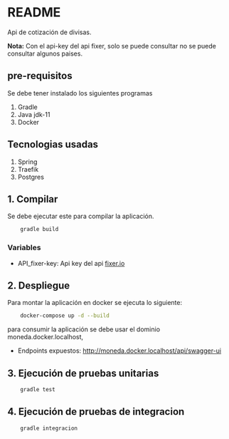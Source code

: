 # README

Api de cotización de divisas.

**Nota:** Con el api-key del api fixer, solo se puede consultar no se puede consultar algunos paises.

## pre-requisitos

Se debe tener instalado los siguientes programas

1. Gradle
2. Java jdk-11
3. Docker

## Tecnologias usadas

1. Spring
2. Traefik
3. Postgres

## 1. Compilar

Se debe ejecutar este para compilar la aplicación.

```bash
    gradle build
```

### Variables

- API_fixer-key: Api key del api [fixer.io](https://fixer.io)

## 2. Despliegue

Para montar la aplicación en docker se ejecuta lo siguiente:

```bash
    docker-compose up -d --build
```

para consumir la aplicación se debe usar el dominio moneda.docker.localhost,

- Endpoints expuestos: http://moneda.docker.localhost/api/swagger-ui

## 3. Ejecución de pruebas unitarias

```bash
    gradle test
```

## 4. Ejecución de pruebas de integracion

```bash
    gradle integracion
```
